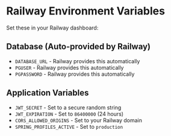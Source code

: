 # Railway Environment Variables

Set these in your Railway dashboard:

## Database (Auto-provided by Railway)
- `DATABASE_URL` - Railway provides this automatically
- `PGUSER` - Railway provides this automatically  
- `PGPASSWORD` - Railway provides this automatically

## Application Variables
- `JWT_SECRET` - Set to a secure random string
- `JWT_EXPIRATION` - Set to `86400000` (24 hours)
- `CORS_ALLOWED_ORIGINS` - Set to your Railway domain
- `SPRING_PROFILES_ACTIVE` - Set to `production`
